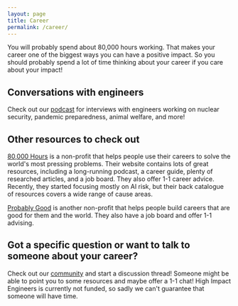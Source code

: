 ```yaml
---
layout: page
title: Career
permalink: /career/
---
```


You will probably spend about 80,000 hours working. That makes your career one of the biggest ways you can have a positive impact. So you should probably spend a lot of time thinking about your career if you care about your impact!

## Conversations with engineers

Check out our [podcast](./podcast.md) for interviews with engineers working on nuclear security, pandemic preparedness, animal welfare, and more!

## Other resources to check out

[80,000 Hours](https://80000hours.org/) is a non-profit that helps people use their careers to solve the world's most pressing problems. Their website contains lots of great resources, including a long-running podcast, a career guide, plenty of researched articles, and a job board. They also offer 1-1 career advice. Recently, they started focusing mostly on AI risk, but their back catalogue of resources covers a wide range of cause areas.

[Probably Good](https://probablygood.org/) is another non-profit that helps people build careers that are good for them and the world. They also have a job board and offer 1-1 advising.

## Got a specific question or want to talk to someone about your career?

Check out our [community](./community.md) and start a discussion thread! Someone might be able to point you to some resources and maybe offer a 1-1 chat! High Impact Engineers is currently not funded, so sadly we can't guarantee that someone will have time.
